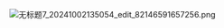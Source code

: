 ![无标题7_20241002135054_edit_82146591657256.png](https://github.com/user-attachments/assets/3645038d-d78c-4f84-8565-aa7f36259f25)

